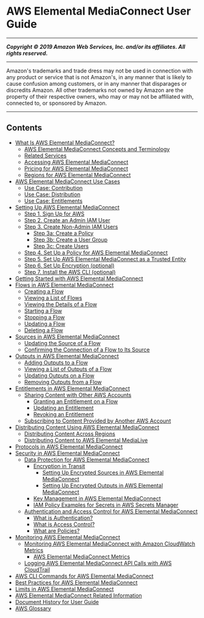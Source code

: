 # AWS Elemental MediaConnect User Guide

-----
*****Copyright &copy; 2019 Amazon Web Services, Inc. and/or its affiliates. All rights reserved.*****

-----
Amazon's trademarks and trade dress may not be used in 
     connection with any product or service that is not Amazon's, 
     in any manner that is likely to cause confusion among customers, 
     or in any manner that disparages or discredits Amazon. All other 
     trademarks not owned by Amazon are the property of their respective
     owners, who may or may not be affiliated with, connected to, or 
     sponsored by Amazon.

-----
## Contents
+ [What Is AWS Elemental MediaConnect?](what-is.md)
   + [AWS Elemental MediaConnect Concepts and Terminology](what-is-concepts.md)
   + [Related Services](what-is-related-services.md)
   + [Accessing AWS Elemental MediaConnect](what-is-accessing.md)
   + [Pricing for AWS Elemental MediaConnect](what-is-pricing.md)
   + [Regions for AWS Elemental MediaConnect](what-is-regions.md)
+ [AWS Elemental MediaConnect Use Cases](use-cases.md)
   + [Use Case: Contribution](use-cases-contribution.md)
   + [Use Case: Distribution](use-cases-distribution.md)
   + [Use Case: Entitlements](use-cases-entitlements.md)
+ [Setting Up AWS Elemental MediaConnect](setting-up.md)
   + [Step 1. Sign Up for AWS](setting-up-aws-sign-up.md)
   + [Step 2. Create an Admin IAM User](setting-up-IAM-admin-user.md)
   + [Step 3. Create Non-Admin IAM Users](setting-up-create-nonadmin-IAM-users.md)
      + [Step 3a: Create a Policy](setting-up-create-nonadmin-IAM-users-policies.md)
      + [Step 3b: Create a User Group](setting-up-create-nonadmin-IAM-users-user-groups.md)
      + [Step 3c: Create Users](setting-up-create-nonadmin-IAM-users-users.md)
   + [Step 4. Set Up a Policy for AWS Elemental MediaConnect](setting-up-policy-for-mediaconnect.md)
   + [Step 5. Set Up AWS Elemental MediaConnect as a Trusted Entity](setting-up-mediaconnect-trusted-entity.md)
   + [Step 6. Set Up Encryption (optional)](setting-up-encryption.md)
   + [Step 7. Install the AWS CLI (optional)](setting-up-install-cli.md)
+ [Getting Started with AWS Elemental MediaConnect](getting-started.md)
+ [Flows in AWS Elemental MediaConnect](flows.md)
   + [Creating a Flow](flows-create.md)
   + [Viewing a List of Flows](flows-view-list.md)
   + [Viewing the Details of a Flow](flows-view-details.md)
   + [Starting a Flow](flows-start.md)
   + [Stopping a Flow](flows-stop.md)
   + [Updating a Flow](flows-update.md)
   + [Deleting a Flow](flows-delete.md)
+ [Sources in AWS Elemental MediaConnect](sources.md)
   + [Updating the Source of a Flow](source-update.md)
   + [Confirming the Connection of a Flow to Its Source](source-confirm-connection.md)
+ [Outputs in AWS Elemental MediaConnect](outputs.md)
   + [Adding Outputs to a Flow](outputs-add.md)
   + [Viewing a List of Outputs of a Flow](outputs-view-list.md)
   + [Updating Outputs on a Flow](outputs-update.md)
   + [Removing Outputs from a Flow](outputs-remove.md)
+ [Entitlements in AWS Elemental MediaConnect](entitlements.md)
   + [Sharing Content with Other AWS Accounts](entitlements-originator.md)
      + [Granting an Entitlement on a Flow](entitlements-grant.md)
      + [Updating an Entitlement](entitlements-update.md)
      + [Revoking an Entitlement](entitlements-revoke.md)
   + [Subscribing to Content Provided by Another AWS Account](entitlements-subscriber.md)
+ [Distributing Content Using AWS Elemental MediaConnect](distribute-content.md)
   + [Distributing Content Across Regions](distribution-across-regions.md)
   + [Distributing Content to AWS Elemental MediaLive](distribution-to-medialive.md)
+ [Protocols in AWS Elemental MediaConnect](protocols.md)
+ [Security in AWS Elemental MediaConnect](security.md)
   + [Data Protection for AWS Elemental MediaConnect](data-protection.md)
      + [Encryption in Transit](encryption-in-transit.md)
         + [Setting Up Encrypted Sources in AWS Elemental MediaConnect](encryption-in-transit-source.md)
         + [Setting Up Encrypted Outputs in AWS Elemental MediaConnect](encryption-in-transit-output.md)
      + [Key Management in AWS Elemental MediaConnect](key-management.md)
      + [IAM Policy Examples for Secrets in AWS Secrets Manager](key-management-iam-policy-examples-for-asm-secrets.md)
   + [Authentication and Access Control for AWS Elemental MediaConnect](auth-and-access-control.md)
      + [What is Authentication?](auth_access_what-is-authentication.md)
      + [What is Access Control?](auth_access_what-is-access-control.md)
      + [What are Policies?](auth_access_what-are-policies.md)
+ [Monitoring AWS Elemental MediaConnect](monitor.md)
   + [Monitoring AWS Elemental MediaConnect with Amazon CloudWatch Metrics](monitor-with-cloudwatch.md)
      + [AWS Elemental MediaConnect Metrics](monitor-with-cloudwatch-metrics.md)
   + [Logging AWS Elemental MediaConnect API Calls with AWS CloudTrail](logging-using-cloudtrail.md)
+ [AWS CLI Commands for AWS Elemental MediaConnect](cli-commands.md)
+ [Best Practices for AWS Elemental MediaConnect](best-practices.md)
+ [Limits in AWS Elemental MediaConnect](limits.md)
+ [AWS Elemental MediaConnect Related Information](resources.md)
+ [Document History for User Guide](doc-history.md)
+ [AWS Glossary](glossary.md)